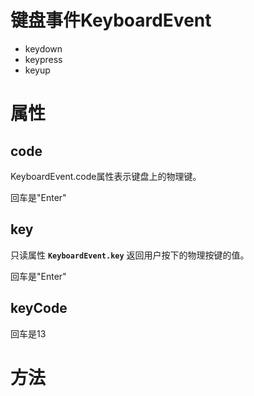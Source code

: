 # 键盘事件KeyboardEvent

- keydown
- keypress
- keyup

# 属性

## code

KeyboardEvent.code属性表示键盘上的物理键。

回车是"Enter"

## key

只读属性 **`KeyboardEvent.key`** 返回用户按下的物理按键的值。

回车是"Enter"

## keyCode

回车是13

# 方法

